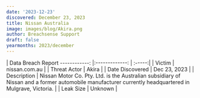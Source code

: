 ```yaml
---
date: '2023-12-23'
discovered: December 23, 2023
title: Nissan Australia
image: images/blog/Akira.png
author: Breachsense Support
draft: false
yearmonths: 2023/december
---
```



| Data Breach Report
------------:     |:-------------:    | :-----:|
| Victim      | nissan.com.au      | 
| Threat Actor      | Akira      | 
| Date Discovered      | Dec 23, 2023      | 
| Description      | Nissan Motor Co. Pty. Ltd. is the Australian subsidiary of Nissan and a former automobile manufacturer currently headquartered in Mulgrave, Victoria.      | 
| Leak Size      | Unknown      | 

